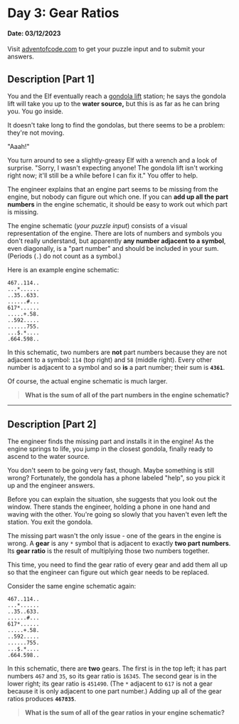 # Day 3: Gear Ratios
#### Date: 03/12/2023
Visit [adventofcode.com](https://adventofcode.com/2023/day/3) to get your puzzle input and to submit your answers.

## Description [Part 1]

You and the Elf eventually reach a [gondola lift](https://en.wikipedia.org/wiki/Gondola_lift) station; he says the
gondola lift will take you up to the **water source,** but this is as far as he can bring you. You go inside.

It doesn't take long to find the gondolas, but there seems to be a problem: they're not moving.

"Aaah!"

You turn around to see a slightly-greasy Elf with a wrench and a look of surprise.
"Sorry, I wasn't expecting anyone! The gondola lift isn't working right now;
it'll still be a while before I can fix it." You offer to help.

The engineer explains that an engine part seems to be missing from the engine, but nobody can figure out which one.
If you can **add up all the part numbers** in the engine schematic, it should be easy to work out which part is missing.

The engine schematic (_your puzzle input_) consists of a visual representation of the engine.
There are lots of numbers and symbols you don't really understand, but apparently **any number adjacent to a symbol**,
even diagonally, is a "part number" and should be included in your sum. (Periods (`.`) do not count as a symbol.)

Here is an example engine schematic:

```
467..114..
...*......
..35..633.
......#...
617*......
.....+.58.
..592.....
......755.
...$.*....
.664.598..
```

In this schematic, two numbers are **not** part numbers because they are not adjacent to a symbol: `114` (top right)
and `58` (middle right). Every other number is adjacent to a symbol and so **is** a part number;
their sum is **`4361`**.

Of course, the actual engine schematic is much larger.
> **What is the sum of all of the part numbers in the engine schematic?**

---

## Description [Part 2]

The engineer finds the missing part and installs it in the engine! As the engine springs to life, you jump in the
closest gondola, finally ready to ascend to the water source.

You don't seem to be going very fast, though. Maybe something is still wrong? Fortunately, the gondola has a phone
labeled "help", so you pick it up and the engineer answers.

Before you can explain the situation, she suggests that you look out the window.
There stands the engineer, holding a phone in one hand and waving with the other.
You're going so slowly that you haven't even left the station. You exit the gondola.

The missing part wasn't the only issue - one of the gears in the engine is wrong. A **gear** is any `*` symbol that
is adjacent to exactly **two part numbers**. Its **gear ratio** is the result of multiplying those two numbers together.

This time, you need to find the gear ratio of every gear and add them all up so that the engineer can
figure out which gear needs to be replaced.

Consider the same engine schematic again:

```
467..114..
...*......
..35..633.
......#...
617*......
.....+.58.
..592.....
......755.
...$.*....
.664.598..
```

In this schematic, there are **two** gears. The first is in the top left; it has part numbers `467` and `35`,
so its gear ratio is `16345`. The second gear is in the lower right; its gear ratio is `451490`.
(The `*` adjacent to `617` is not a gear because it is only adjacent to one part number.)
Adding up all of the gear ratios produces **`467835`**.

> **What is the sum of all of the gear ratios in your engine schematic?**

